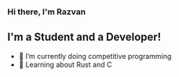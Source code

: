 ### Hi there, I'm Razvan

## I'm a Student and a Developer!
- 🔭 I’m currently doing competitive programming
- 🔭 Learning about Rust and C
